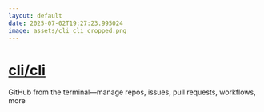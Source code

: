 ```yaml
---
layout: default
date: 2025-07-02T19:27:23.995024
image: assets/cli_cli_cropped.png
---
```


# [cli/cli](https://github.com/cli/cli)

GitHub from the terminal—manage repos, issues, pull requests, workflows, more
